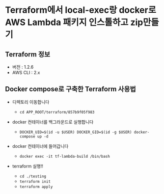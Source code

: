 # Terraform에서 local-exec랑 docker로 AWS Lambda 패키지 인스톨하고 zip만들기
## Terraform 정보
- 버전 : 1.2.6
- AWS CLI : 2.x

## Docker compose로 구축한 Terraform 사용법
- 디렉토리 이동합니다
  - `cd APP_ROOT/terraform/857b9f05f983`

- docker 컨테이너를 백그라운드로 실행합니다
  - `DOCKER_UID=$(id -u $USER) DOCKER_GID=$(id -g $USER) docker-compose up -d`

- docker 컨테이너에 들어갑니다
  - `docker exec -it tf-lambda-build /bin/bash`

- terraform 실행!!
  - `cd ./testing`
  - `terraform init`
  - `terraform apply`